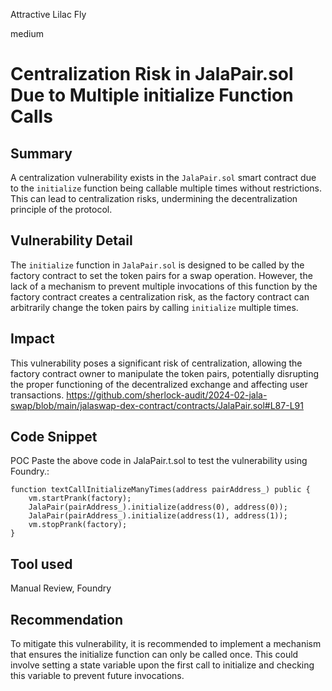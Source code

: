 Attractive Lilac Fly

medium

# Centralization Risk in JalaPair.sol Due to Multiple initialize Function Calls

## Summary
A centralization vulnerability exists in the `JalaPair.sol` smart contract due to the `initialize` function being callable multiple times without restrictions. This can lead to centralization risks, undermining the decentralization principle of the protocol.

## Vulnerability Detail
The `initialize` function in `JalaPair.sol` is designed to be called by the factory contract to set the token pairs for a swap operation. However, the lack of a mechanism to prevent multiple invocations of this function by the factory contract creates a centralization risk, as the factory contract can arbitrarily change the token pairs by calling `initialize` multiple times.

## Impact
This vulnerability poses a significant risk of centralization, allowing the factory contract owner to manipulate the token pairs, potentially disrupting the proper functioning of the decentralized exchange and affecting user transactions.
https://github.com/sherlock-audit/2024-02-jala-swap/blob/main/jalaswap-dex-contract/contracts/JalaPair.sol#L87-L91

## Code Snippet


POC Paste the above code in JalaPair.t.sol to test the vulnerability using Foundry.:
```solidity
function textCallInitializeManyTimes(address pairAddress_) public {
    vm.startPrank(factory);
    JalaPair(pairAddress_).initialize(address(0), address(0));
    JalaPair(pairAddress_).initialize(address(1), address(1));
    vm.stopPrank(factory);
}

```

## Tool used
Manual Review, Foundry


## Recommendation
To mitigate this vulnerability, it is recommended to implement a mechanism that ensures the initialize function can only be called once. This could involve setting a state variable upon the first call to initialize and checking this variable to prevent future invocations.
